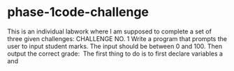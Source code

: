 # phase-1code-challenge
This is an individual labwork where I am supposed to complete a set of three given challenges:
CHALLENGE NO. 1
Write a program that prompts the user to input student marks. The input should be between 0 and 100. Then output the correct grade: 
The first thing to do is to first declare variables a and 



